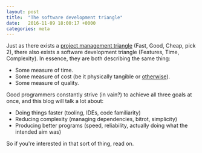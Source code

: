 ```yaml
---
layout: post
title:  "The software development triangle"
date:   2016-11-09 18:00:17 +0000
categories: meta
---
```


Just as there exists a [project management triangle](https://en.wikipedia.org/wiki/Project_management_triangle)
(Fast, Good, Cheap, pick 2), there also exists a software development triangle (Features, Time, Complexity).
In essence, they are both describing the same thing:
 - Some measure of time.
 - Some measure of cost (be it physically tangible or [otherwise](https://en.wikipedia.org/wiki/Technical_debt)).
 - Some measure of quality.

Good programmers constantly strive (in vain?) to achieve all three goals at once, and this blog will talk a lot about:
 - Doing things faster (tooling, IDEs, code familiarity)
 - Reducing complexity (managing dependencies, bitrot, simplicity)
 - Producing better programs (speed, reliability, actually doing what the intended aim was)
 
So if you're interested in that sort of thing, read on.
